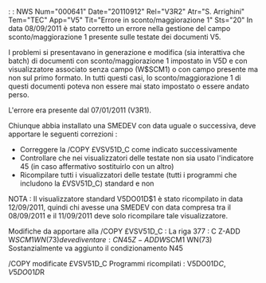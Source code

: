  :  : NWS Num="000641" Date="20110912" Rel="V3R2" Atr="S. Arrighini" Tem="TEC" App="V5" Tit="Errore in sconto/maggiorazione 1" Sts="20"
In data 08/09/2011 è stato corretto un errore nella gestione del campo sconto/maggiorazione 1 presente sulle testate dei documenti V5.

I problemi si presentavano in generazione e modifica (sia interattiva che batch) di documenti con sconto/maggiorazione 1 impostato in V5D e con visualizzatore associato senza campo (W$SCM1) o con campo presente ma non sul primo formato.
In tutti questi casi, lo sconto/maggiorazione 1 di questi documenti poteva non essere mai stato impostato o essere andato perso.

L'errore era presente dal 07/01/2011 (V3R1).

Chiunque abbia installato una SMEDEV con data uguale o successiva, deve apportare le seguenti correzioni : 
- Correggere la /COPY £VSV51D_C come indicato successivamente
- Controllare che nei visualizzatori delle testate non sia usato l'indicatore 45 (in caso
affermativo sostituirlo con un altro)
- Ricompilare tutti i visualizzatori delle testate (tutti i programmi che includono la £VSV51D_C)
standard e non

NOTA :  Il visualizzatore standard V5DO01D$1 è stato ricompilato in data 12/09/2011, quindi chi avesse
una SMEDEV con data compresa tra il 08/09/2011 e il 11/09/2011 deve solo ricompilare tale visualizzatore.

Modifiche da apportare alla /COPY £VSV51D_C : 
La riga 377 : 
C                   Z-ADD     W$SCM1        WN(73)
deve diventare : 
C  N45              Z-ADD     W$SCM1        WN(73)
Sostanzialmente va aggiunto il condizionamento N45

/COPY modificate
£VSV51D_C
Programmi ricompilati : 
V5DO01D$C, V5DO01D$R
